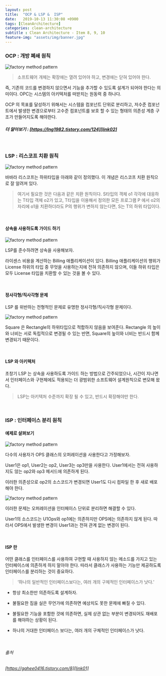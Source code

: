 ```yaml
---
layout: post
title:  "OCP & LSP &  ISP"
date:   2019-10-13 11:30:08 +0900
tags: [CleanArchitecture]
categories: clean-architecture
subtitle : Clean Architecture - Item 8, 9, 10
feature-img: "assets/img/banner.jpg"
---
```


### OCP : 개방 폐쇄 원칙

![factory method pattern](/assets/images/post/191012/(13).jpg) 

> 소프트웨어 개체는 확장에는 열려 있어야 하고, 변경에는 닫혀 있어야 한다. 

즉, 기존의 코드를 변경하지 않으면서 기능을 추가할 수 있도록 설계가 되어야 한다는 의미이다. OPC는 시스템의 아키텍처를 떠받치는 원동력 중 하나다.

OCP 의 목표를 달성하기 위해서는 시스템을 컴포넌트 단위로 분리하고, 저수준 컴포넌트에서 발생한 변경으로부터 고수준 컴포넌트를 보호 할 수 있는 형태의 의존성 계층 구조가 만들어지도록 해야한다.

##### 더 알아보기 : [https://lng1982.tistory.com/124][link02] <br/>
[link02]: https://lng1982.tistory.com/124

<br>

### LSP : 리스코프 치환 원칙

![factory method pattern](/assets/images/post/191012/(14).jpg) 

바바라 리스코프는 하위타입을 아래와 같이 정의했다. 이 개념은 리스코프 치환 원칙으로 잘 알려져 있다. 

> 여기서 필요한 것은 다음과 같은 치환 원칙이다. S타입의 객체 o1 각각에 대응하는 T타입 객체 o2가 있고, T타입을 이용해서 정의한 모든 프로그램 P 에서 o2의 자리에 o1을 치환하더라도 P의 행위가 변하지 않는다면, S는 T의 하위 타입이다.

<br>

#### 상속을 사용하도록 가이드 하기

![factory method pattern](/assets/images/post/191012/(19).png) 

LSP를 준수하려면 상속을 사용해보자. 

라이센스 비용을 계산하는 Billing 애플리케이션이 있다. Billing 애플리케이션의 행위가 License 하위의 타입 중 무엇을 사용하는지에 전혀 의존하지 않으며, 이들 하위 타입은 모두 License 타입을 치환할 수 있는 것을 볼 수 있다.

<br>

#### 정사각형/직사각형 문제

LSP 를 위반하는 전형적인 문제로 유명한 정사각형/직사각형 문제이다.

![factory method pattern](/assets/images/post/191012/(18).png)

Square 은 Rectangle의 하위타입으로 적합하지 않음을 보여준다. Rectangle 의 높이와 너비는 서로 독립적으로 변경될 수 있는 반면, Square의 높이와 너비는 반드시 함께 변경되기 때문이다. 


<br>

#### LSP 와 아키텍처

초창기 LSP 는 상속을 사용하도록 가이드 하는 방법으로 간주되었으나, 시간이 지나면서 인터페이스와 구현체에도 적용되는 더 광범위한 소프트웨어 설계원칙으로 변모해 왔다. 

> LSP는 아키텍처 수준까지 확장 될 수 있고, 반드시 확장해야만 한다. 

<br>

### ISP : 인터페이스 분리 원칙

#### 예제로 살펴보기

![factory method pattern](/assets/images/post/191012/(20).png) 

다수의 사용자가 OPS 클래스의 오퍼레이션을 사용한다고 가정해보자. 

User1은 op1, User2는 op2, User3는 op3만을 사용한다. User1에서는 전혀 사용하지도 않는 op2와 op3 메서드에 의존하게 된다. 

이러한 의존성으로 op2의 소스코드가 변경되면 User1도 다시 컴파일 한 후 새로 배포해야 한다. 

![factory method pattern](/assets/images/post/191012/(21).png) 

이러한 문제는 오퍼레이션을 인터페이스 단위로 분리하면 해결할 수 있다. 

User1의 소스코드는 U1Ops와 op1에는 의존하지만 OPS에는 의존하지 않게 된다. 따라서 OPS에서 발생한 변경이 User1과는 전혀 관계 없는 변경이 된다.

<br>

#### ISP 란 

어떤 클래스를 인터페이스를 사용하여 구현할 때 사용하지 않는 메소드를 가지고 있는 인터페이스에 의존하게 하지 말아야 한다.
따라서 클래스가 사용하는 기능만 제공하도록 인터페이스를 분리하는 것이 중요하다.

> ‘하나의 일반적인 인터페이스보다는, 여러 개의 구체적인 인터페이스가 낫다.’

- 항상 최소한만 의존하도록 설계하자. 

- 불필요한 짐을 실은 무언가에 의존하면 예상치도 못한 문제에 빠질 수 있다.

- 불필요한 기능을 포함한 것에 의존하면, 실제 상관 없는 부분이 변경되어도 재배포를 해야하는 상황이 된다.

- 하나의 거대한 인터페이스 보다는, 여러 개의 구체적인 인터페이스가 낫다.

<br>

###### 출처 <br/>

###### [https://gahee0416.tistory.com/8][link01] <br/>
[link01]: https://gahee0416.tistory.com/8
